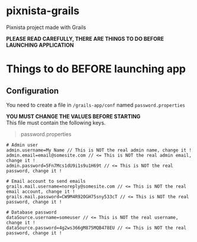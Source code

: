 # pixnista-grails
Pixnista project made with Grails

**PLEASE READ CAREFULLY, THERE ARE THINGS TO DO BEFORE LAUNCHING APPLICATION**


# Things to do BEFORE launching app
## Configuration
You need to create a file in <code>/grails-app/conf</code> named <code>password.properties</code>

**YOU MUST CHANGE THE VALUES BEFORE STARTING**
<br/>
This file must contain the following keys.

> password.properties

```
# Admin user
admin.username=My Name // This is NOT the real admin name, change it !
admin.email=email@somesite.com // <= This is NOT the real admin email, change it !
admin.password=5Fn7Mcs1dU9i1s9u1H69t // <= This is NOT the real password, change it !

# Email account to send emails
grails.mail.username=noreply@somesite.com // <= This is NOT the real email account, change it !
grails.mail.password=CW9M4R92OGH75sny533cT // <= This is NOT the real password, change it !

# Database password
dataSource.username=someuser // <= This is NOT the real username, change it !
dataSource.password=4g2ws366gM875MQB478EU // <= This is NOT the real password, change it !
```
